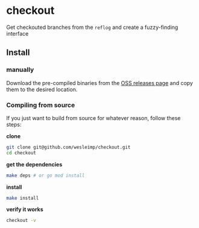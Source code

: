# checkout

Get checkouted branches from the `reflog` and create a fuzzy-finding interface

## Install

### manually

Download the pre-compiled binaries from the [OSS releases page](github.com/wesleimp/checkout/releases) and copy them to the desired location.

### Compiling from source

If you just want to build from source for whatever reason, follow these steps:

**clone**

```sh
git clone git@github.com/wesleimp/checkout.git
cd checkout
```

**get the dependencies**

```sh
make deps # or go mod install
```

**install**

```sh
make install
```

**verify it works**

```sh
checkout -v
```
